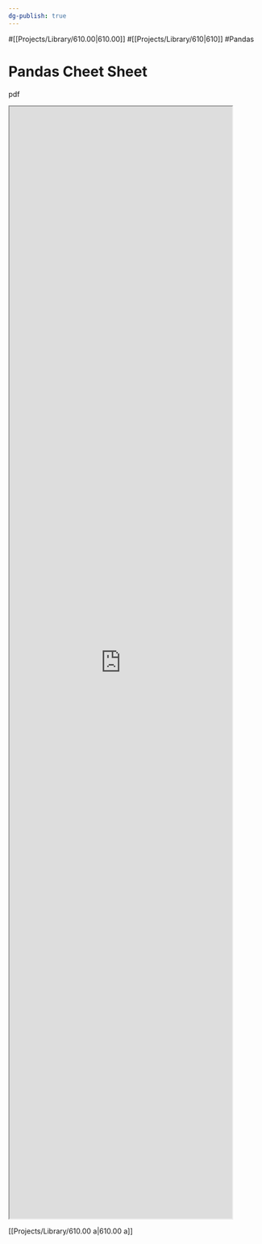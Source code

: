 ```yaml
---
dg-publish: true
---
```

#[[Projects/Library/610.00\|610.00]] #[[Projects/Library/610\|610]] #Pandas


# Pandas Cheet Sheet
pdf
<iframe src="https://pandas.pydata.org/Pandas_Cheat_Sheet.pdf" style="width:46vw; height:55vh; "></iframe>



[[Projects/Library/610.00 a\|610.00 a]] 

